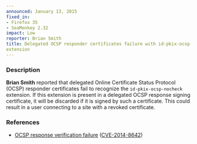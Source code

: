 ```yaml
---
announced: January 13, 2015
fixed_in:
- Firefox 35
- SeaMonkey 2.32
impact: Low
reporter: Brian Smith
title: Delegated OCSP responder certificates failure with id-pkix-ocsp-nocheck
extension
---
```


<h3>Description</h3>

<p><strong>Brian Smith</strong> reported that delegated Online Certificate
Status Protocol (OCSP) responder certificates fail to recognize the
<code>id-pkix-ocsp-nocheck</code> extension. If this extension is present in a
delegated OCSP response signing certificate, it will be discarded if it is
signed by such a certificate. This could result in a user connecting to a site
with a revoked certificate.
</p>

<h3>References</h3>

<ul>
  <li><a href="https://bugzilla.mozilla.org/show_bug.cgi?id=1079658">
       OCSP response verification failure</a>
(<a href="http://cve.mitre.org/cgi-bin/cvename.cgi?name=CVE-2014-8642"
class="ex-ref">CVE-2014-8642</a>)</li>
</ul>



